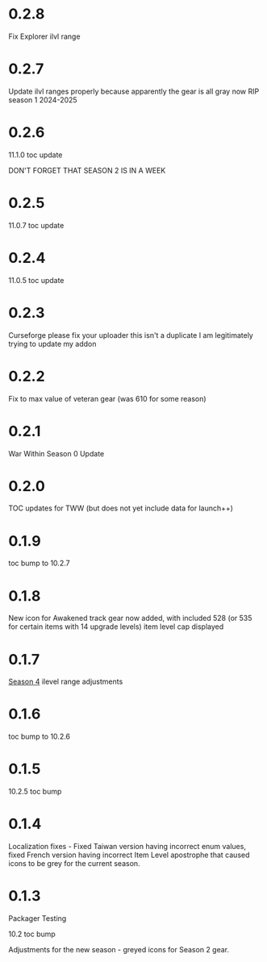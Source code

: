 # 0.2.8

Fix Explorer ilvl range

# 0.2.7

Update ilvl ranges properly because apparently the gear is all gray now RIP season 1 2024-2025

# 0.2.6

11.1.0 toc update

DON'T FORGET THAT SEASON 2 IS IN A WEEK

# 0.2.5

11.0.7 toc update

# 0.2.4

11.0.5 toc update

# 0.2.3

Curseforge please fix your uploader this isn't a duplicate I am legitimately trying to update my addon

# 0.2.2

Fix to max value of veteran gear (was 610 for some reason)

# 0.2.1

War Within Season 0 Update

# 0.2.0

TOC updates for TWW (but does not yet include data for launch++)

# 0.1.9

toc bump to 10.2.7

# 0.1.8

New icon for Awakened track gear now added, with included 528 (or 535 for certain items with 14 upgrade levels) item level cap displayed

# 0.1.7

[Season 4](https://worldofwarcraft.blizzard.com/en-us/news/24072151/dragonflight-season-4-dungeon-changes-ahead) ilevel range adjustments

# 0.1.6

toc bump to 10.2.6

# 0.1.5

10.2.5 toc bump

# 0.1.4

Localization fixes - Fixed Taiwan version having incorrect enum values, fixed French version having incorrect Item Level apostrophe that caused icons to be grey for the current season.

# 0.1.3

Packager Testing

10.2 toc bump

Adjustments for the new season - greyed icons for Season 2 gear.